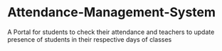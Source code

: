 # Attendance-Management-System
A Portal for students to check their attendance and teachers to update presence of students in their respective days of classes
